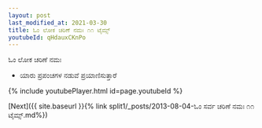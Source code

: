```yaml
---
layout: post
last_modified_at: 2021-03-30
title: ಓಂ ಲೋಕ ಚರಿಣೆ ನಮಃ ೧೧ ಟೈಮ್ಸ್
youtubeId: qHdauxCKnPo
---
```

 
 
 ಓಂ ಲೋಕ ಚರಿಣೆ ನಮಃ  
 
 -  ಯಾರು ಪ್ರಪಂಚಗಳ ನಡುವೆ ಪ್ರಯಾಣಿಸುತ್ತಾರೆ 
 
  
 
  
 
 
 
 
 
 


{% include youtubePlayer.html id=page.youtubeId %}
 
[Next]({{ site.baseurl }}{% link  split1/_posts/2013-08-04-ಓಂ ಸರ್ವ ಚರಿಣೆ ನಮಃ ೧೧ ಟೈಮ್ಸ್.md%})
 
